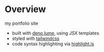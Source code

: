 # Overview
my portfolio site

* built with [deno lume](https://lume.land/), using JSX templates
* styled with [tailwindcss](https://tailwindcss.com)
* code syntax highlighting via [highlight.js](https://highlightjs.org/)